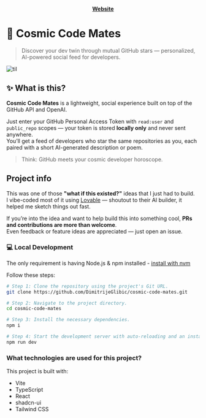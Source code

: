 <p align="center">
  <b><a href="https://cosmic-code-mates.lovable.app/" target="_blank">Website</a></b>
</p>

# 🌌 Cosmic Code Mates



> Discover your dev twin through mutual GitHub stars — personalized, AI-powered social feed for developers.

![til](./intro.gif)

## ✨ What is this?

**Cosmic Code Mates** is a lightweight, social experience built on top of the GitHub API and OpenAI.

Just enter your GitHub Personal Access Token with `read:user` and `public_repo` scopes — your token is stored **locally only** and never sent anywhere.  
You’ll get a feed of developers who star the same repositories as you, each paired with a short AI-generated description or poem.



> Think: GitHub meets your cosmic developer horoscope.

## Project info

This was one of those **"what if this existed?"** ideas that I just had to build.  
I vibe-coded most of it using [Lovable](https://lovable.so/) — shoutout to their AI builder, it helped me sketch things out fast.

If you’re into the idea and want to help build this into something cool, **PRs and contributions are more than welcome**.  
Even feedback or feature ideas are appreciated — just open an issue.


### 💻 Local Development

The only requirement is having Node.js & npm installed - [install with nvm](https://github.com/nvm-sh/nvm#installing-and-updating)

Follow these steps:

```sh
# Step 1: Clone the repository using the project's Git URL.
git clone https://github.com/DimitrijeGlibic/cosmic-code-mates.git

# Step 2: Navigate to the project directory.
cd cosmic-code-mates

# Step 3: Install the necessary dependencies.
npm i

# Step 4: Start the development server with auto-reloading and an instant preview.
npm run dev
```

### What technologies are used for this project?

This project is built with:

- Vite
- TypeScript
- React
- shadcn-ui
- Tailwind CSS
